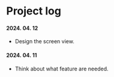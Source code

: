 # Project log

#### 2024. 04. 12
- Design the screen view.

#### 2024. 04. 11
- Think about what feature are needed.